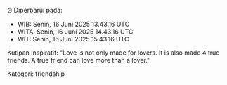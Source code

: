 ⏰ Diperbarui pada:
- WIB: Senin, 16 Juni 2025 13.43.16 UTC
- WITA: Senin, 16 Juni 2025 14.43.16 UTC
- WIT: Senin, 16 Juni 2025 15.43.16 UTC

Kutipan Inspiratif:
"Love is not only made for lovers. It is also made 4 true friends. A true friend can love more than a lover."


Kategori: friendship

